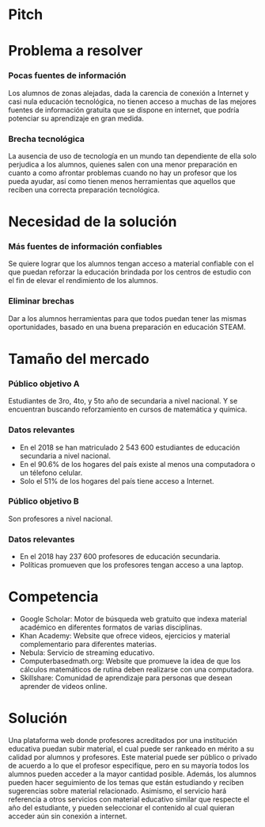 # Pitch

# Problema a resolver

### Pocas fuentes de información

Los alumnos de zonas alejadas, dada la carencia de conexión a Internet y casi nula educación tecnológica, no tienen acceso a muchas de las mejores fuentes de información gratuita que se dispone en internet, que podría potenciar su aprendizaje en gran medida.

### Brecha tecnológica

La ausencia de uso de tecnología en un mundo tan dependiente de ella solo perjudica a los alumnos, quienes salen con una menor preparación en cuanto a como afrontar problemas cuando no hay un profesor que los pueda ayudar, así como tienen menos herramientas que aquellos que reciben una correcta preparación tecnológica.

# Necesidad de la solución

### Más fuentes de información confiables
Se quiere lograr que los alumnos tengan acceso a material confiable con el que puedan reforzar la educación brindada por los centros de estudio con el fin de elevar el rendimiento de los alumnos.

### Eliminar brechas
Dar a los alumnos herramientas para que todos puedan tener las mismas oportunidades, basado en una buena preparación en educación STEAM.

# Tamaño del mercado

### Público objetivo A

Estudiantes de 3ro, 4to, y 5to año de secundaria a nivel nacional. Y se encuentran buscando reforzamiento en cursos de matemática y química.

### Datos relevantes 

 - En el 2018 se han matriculado 2 543 600 estudiantes de educación secundaria a nivel nacional. 
 - En el 90.6% de los hogares del país existe al menos una computadora o un télefono celular.
 - Solo el 51% de los hogares del país tiene acceso a Internet.
  
### Público objetivo B

Son profesores a nivel nacional. 

### Datos relevantes 

 - En el 2018 hay 237 600 profesores de educación secundaria.
 - Políticas promueven que los profesores tengan acceso a una laptop.
 
# Competencia

- Google Scholar: Motor de búsqueda web gratuito que indexa material académico en diferentes formatos de varias disciplinas.
- Khan Academy: Website que ofrece videos, ejercicios y material complementario para diferentes materias.
- Nebula: Servicio de streaming educativo.
- Computerbasedmath.org: Website que promueve la idea de que los cálculos matemáticos de rutina deben realizarse con una computadora.
- Skillshare: Comunidad de aprendizaje para personas que desean aprender de videos online.
 
# Solución

Una plataforma web donde profesores acreditados por una institución educativa puedan subir material, el cual puede ser rankeado en mérito a su calidad por alumnos y profesores. Este material puede ser público o privado de acuerdo a lo que el profesor especifíque, pero en su mayoría todos los alumnos pueden acceder a la mayor cantidad posible. Además, los alumnos pueden hacer seguimiento de los temas que están estudiando y reciben sugerencias sobre material relacionado. Asimismo, el servicio hará referencia a otros servicios con material educativo similar que respecte el año del estudiante, y pueden seleccionar el contenido al cual quieran acceder aún sin conexión a internet.

